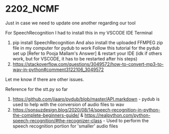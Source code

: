 # 2202_NCMF
Just in case we need to update one another regarding our tool

For SpeechRecognition I had to install this in my VSCODE IDE Terminal
1. pip install SpeechRecognition
And also install the uploaded FFMPEG zip file in my computer for pydub to work
Follow this tutorial for the pydub set up [Refer to Pooja Mallam's Answer] & restart your IDE (idk if others work, but for VSCODE, it has to be restarted after his steps)
2. https://stackoverflow.com/questions/3049572/how-to-convert-mp3-to-wav-in-python#comment3122106_3049572

Let me know if there are other issues. 

Reference for the stt.py so far
1. https://github.com/jiaaro/pydub/blob/master/API.markdown - pydub is used to help with the conversion of audio files to wav 
2. https://sonsuzdesign.blog/2020/08/14/speech-recognition-in-python-the-complete-beginners-guide/ & https://realpython.com/python-speech-recognition/#the-recognizer-class - Used to perform the speech recognition portion for 'smaller' audio files 
